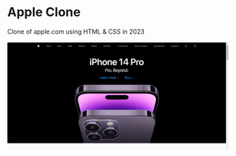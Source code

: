 # Apple Clone

Clone of apple.com using HTML & CSS in 2023

![screen shot](images/appleScreenshot.png?raw=true "apple screenshot")
